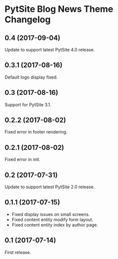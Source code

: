# PytSite Blog News Theme Changelog

## 0.4 (2017-09-04)
Update to support latest PytSite 4.0 release.


## 0.3.1 (2017-08-16)
Default logo display fixed.


## 0.3 (2017-08-16)
Support for PytSite 3.1.


## 0.2.2 (2017-08-02)
Fixed error in footer rendering.


## 0.2.1 (2017-08-02)
Fixed error in init.


## 0.2 (2017-07-31)
Update to support latest PytSite 2.0 release.


## 0.1.1 (2017-07-15)
- Fixed display issues on small screens.
- Fixed content entity modify form layout.
- Fixed content entity index by author page.


## 0.1 (2017-07-14)
First release.
